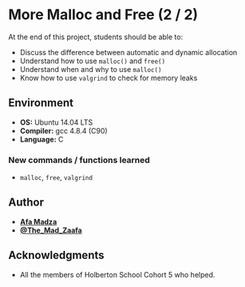 # More Malloc and Free (2 / 2)
At the end of this project, students should be able to:

* Discuss the difference between automatic and dynamic allocation
* Understand how to use ``malloc()`` and ``free()``
* Understand when and why to use ``malloc()``
* Know how to use ``valgrind`` to check for memory leaks

## Environment

* __OS:__ Ubuntu 14.04 LTS
* __Compiler:__ gcc 4.8.4 (C90)
* __Language:__ C

### New commands / functions learned

* ``malloc``, ``free``, ``valgrind``

## Author

* [**Afa Madza**](https://github.com/AfaMadza)
* [**@The_Mad_Zaafa**](https://twitter.com/The_Mad_Zaafa)

## Acknowledgments
* All the members of Holberton School Cohort 5 who helped.
